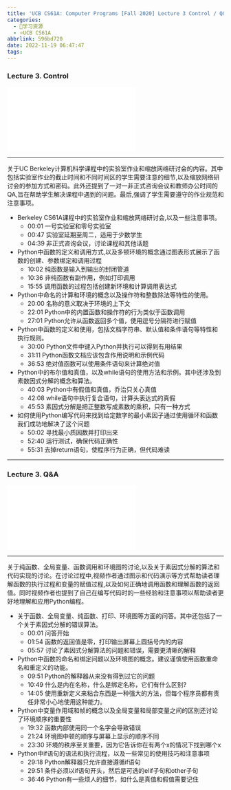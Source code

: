 ```yaml
---
title: 'UCB CS61A: Computer Programs [Fall 2020] Lecture 3 Control / Q&A'
categories:
  - 🌙学习资源
  - ⭐UCB CS61A
abbrlink: 596bd720
date: 2022-11-19 06:47:47
tags:
---
```


### Lecture 3. Control

<iframe src="//player.bilibili.com/player.html?aid=427281261&bvid=BV1s3411G7yM&cid=746778468&p=7" scrolling="no" border="0" frameborder="no" framespacing="0" allowfullscreen="true"> </iframe>

<!--more-->

***

关于UC Berkeley计算机科学课程中的实验室作业和缩放网络研讨会的内容。其中包括实验室作业的截止时间和不同时间区的学生需要注意的细节,以及缩放网络研讨会的参加方式和密码。此外还提到了一对一非正式咨询会议和教师办公时间的QA,旨在帮助学生解决课程中遇到的问题。最后,强调了学生需要遵守的作业规范和注意事项。

- Berkeley CS61A课程中的实验室作业和缩放网络研讨会,以及一些注意事项。
    - 00:01 一号实验室和零号实验室
    - 00:47 实验室延期至周二，适用于少数学生
    - 04:39 非正式咨询会议，讨论课程和其他话题
- Python中函数的定义和调用方式,以及多顿环境的概念通过图表形式展示了函数的创建、参数绑定和调用过程
    - 10:02 纯函数是输入到输出的封闭管道
    - 10:36 非纯函数有副作用，例如打印调用
    - 15:55 调用函数的过程包括创建新环境和计算调用表达式
- Python中命名的计算和环境的概念以及操作符和整数除法等特性的使用。
    - 20:00 名称的意义取决于环境的上下文
    - 22:01 Python中的内置函数和操作符的行为类似于函数调用
    - 27:01 Python允许从函数返回多个值，使用逗号分隔符进行赋值
- Python中函数的定义和使用，包括文档字符串、默认值和条件语句等特性和执行规则。
    - 30:00 Python文件中键入Python并执行可以得到有用结果
    - 31:11 Python函数文档应该包含作用说明和示例代码
    - 36:53 绝对值函数可以使用条件语句来计算绝对值
- Python中的布尔值和真值，以及while语句的使用方法和示例。其中还涉及到素数因式分解的概念和算法。
    - 40:03 Python中有假值和真值，乔治只关心真值
    - 42:08 while语句中执行复合语句，计算头表达式的真假
    - 45:53 素因式分解是把正整数写成素数的乘积，只有一种方式
- 如何使用Python编写代码来找到给定数字的最小素因子通过使用循环和函数我们成功地解决了这个问题
    - 50:02 寻找最小质因数并打印出来
    - 52:40 运行测试，确保代码正确性
    - 55:31 去掉return语句，使程序行为正确，但代码难读

***

### Lecture 3. Q&A

<iframe src="//player.bilibili.com/player.html?aid=427281261&bvid=BV1s3411G7yM&cid=743313271&p=8" scrolling="no" border="0" frameborder="no" framespacing="0" allowfullscreen="true"> </iframe>

***

关于纯函数、全局变量、函数调用和环境图的讨论,以及关于素因式分解的算法和代码实现的讨论。在讨论过程中,视频作者通过图示和代码演示等方式帮助读者理解函数的执行过程和变量的赋值过程,以及如何正确地调用函数和理解函数的返回值。同时视频作者也提到了自己在编写代码时的一些经验和注意事项以帮助读者更好地理解和应用Python编程。

- 关于函数、全局变量、纯函数、打印、环境图等方面的问答。其中还包括了一个关于素因式分解的错误算法。
    - 00:01 问答开始
    - 01:54 函数的返回值是零，打印输出屏幕上圆括号内的内容
    - 05:57 讨论了素因式分解算法的问题和错误，需要更清晰的解释
- Python中函数的命名和绑定问题以及环境图的概念。建议谨慎使用函数重命名和重定义的功能。
    - 09:51 Python的解释器从来没有得到过它的问题
    - 10:49 什么是内在名称，什么是绑定名称，它们有什么区别?
    - 14:05 使用重新定义来粘合东西是一种强大的方法，但每个程序员都有责任非常小心地使用这种能力。
- Python中变量作用域和帧的概念以及全局变量和局部变量之间的区别还讨论了环境顺序的重要性
    - 19:32 函数内部使用同一个名字会导致错误
    - 21:24 环境图中顿的顺序与屏幕上显示的顺序不同
    - 23:30 环境的秩序至关重要，因为它告诉你在有两个x的情况下找到哪个x
- Python中if语句的语法和执行流程，以及一些常见的使用技巧和注意事项
    - 29:18 Python解释器只允许直接遵循if语句
    - 29:51 条件必须以if语句开头，然后是可选的elif子句和other子句
    - 36:46 Python有一些烦人的细节，如什么是真值和假值需要记住
